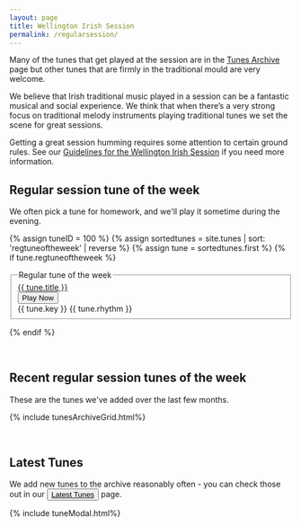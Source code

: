 ```yaml
---
layout: page
title: Wellington Irish Session
permalink: /regularsession/
---
```


<!--
We meet on Tuesday nights from {{ site.session_time }} at the <a href="/dragon/">Welsh Dragon Bar</a>, 10/12 Cambridge Terrace, Wellington 6011, New Zealand. Experienced players of traditional Irish music are welcome. If you’re new in town or just visiting, we’d love to have you join us to play or just listen!
-->

Many of the tunes that get played at the session are in the <a href="/tunes_archive/">Tunes Archive</a> page but other tunes that are firmly in the traditional mould are very welcome.

We believe that Irish traditional music played in a session can be a fantastic musical and social experience. We think that when there’s a very strong focus on traditional melody instruments playing traditional tunes we set the scene for great sessions.

Getting a great session humming requires some attention to certain ground rules. See our <a href="/regularguidelines/">Guidelines for the Wellington Irish Session</a> if you need more information.

Regular session tune of the week
--------

We often pick a tune for homework, and we'll play it sometime during the evening.

{% assign tuneID = 100 %}
{% assign sortedtunes = site.tunes | sort: 'regtuneoftheweek' | reverse %}
{% assign tune = sortedtunes.first %}
{% if tune.regtuneoftheweek %}
<fieldset class="fieldset-auto-width">
<legend>Regular tune of the week</legend>
<div class="row">
    <div class="small-5 columns">
        <span title="Go to Tunepage">
            <a href="{{ tune.url }}">{{ tune.title }}</a>
        </span>
    </div>
    <div class="small-3 columns">
        <input class="filterButton" type="button" onclick="changeTune({{ tuneID }});" value="Play Now" />
    </div>
    <div class="small-3 columns">
        {{ tune.key }} {{ tune.rhythm }}
    </div>
</div>
</fieldset>

<div class="row"></div>

<script>
tuneOfTheWeek = {
    "{{ tuneID }}": {
        "title": "{{ tune.title | xml_escape }}",
        "tuneID": "{{ tuneID }}",
        "key": "{{ tune.key | xml_escape }}",
        "rhythm": "{{ tune.rhythm | xml_escape }}",
        "url": "{{ tune.url | xml_escape }}",
        "mp3": "{{ site.mp3_host | append: tune.mp3_file | xml_escape }}",
        "mp3_source": "{{ tune.mp3_source | strip_html | xml_escape }}",
        "repeats": "{{ tune.repeats }}",
        "parts": "{{ tune.parts }}",
        "abc": {{ tune.abc | jsonify }}
    },
};
</script>
{% endif %}

<br />

Recent regular session tunes of the week
--------

These are the <span id="tunesCount"></span> tunes we've added over the last few months.

<script>
window.store = {
{% assign sortedtunes = site.tunes | sort: 'regtuneoftheweek' | reverse %}
{% assign tune_count = 0 %}
{% assign tuneID = 200 %}
{% for tune in sortedtunes %}
    {% if tune_count > 0 %}
        "{{ tuneID }}": {
            "title": "{{ tune.title | xml_escape }}",
            "tuneID": "{{ tuneID }}",
            "key": "{{ tune.key | xml_escape }}",
            "rhythm": "{{ tune.rhythm | xml_escape }}",
            "url": "{{ tune.url | xml_escape }}",
            "mp3": "{{ site.mp3_host | append: tune.mp3_file | xml_escape }}",
            "mp3_source": "{{ tune.mp3_source | strip_html | xml_escape }}",
            "repeats": "{{ tune.repeats }}",
            "parts": "{{ tune.parts }}",
            "abc": {{ tune.abc | jsonify }}
        }{% if tune_count < site.reg_tunes_max %},{% else %}{% break %}{% endif %}
    {% endif %}
    {% assign tune_count = tune_count | plus: 1 %}
    {% assign tuneID = tuneID | plus: 1 %}
{% endfor %}
};

// Add tune of the week into the window.store
$.extend(window.store, tuneOfTheWeek);
</script>

{% include tunesArchiveGrid.html%}

<br />

Latest Tunes
------------

We add new tunes to the archive reasonably often - you can check those out in our <a href="/latest/"><button class="filterButton" style="display: inline;"> Latest Tunes</button></a> page.

{% include tuneModal.html%}

<script>
$(document).ready(function() {
    audioPlayer.innerHTML = createAudioPlayer();
});
</script>
